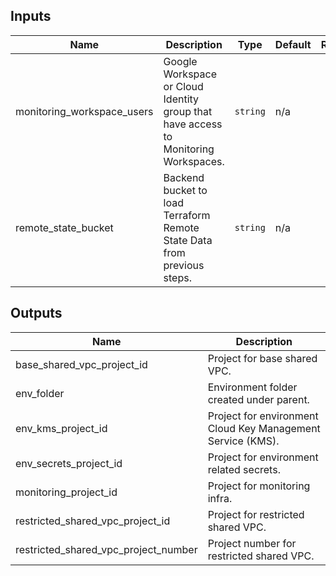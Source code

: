 <!-- BEGINNING OF PRE-COMMIT-TERRAFORM DOCS HOOK -->
## Inputs

| Name | Description | Type | Default | Required |
|------|-------------|------|---------|:--------:|
| monitoring\_workspace\_users | Google Workspace or Cloud Identity group that have access to Monitoring Workspaces. | `string` | n/a | yes |
| remote\_state\_bucket | Backend bucket to load Terraform Remote State Data from previous steps. | `string` | n/a | yes |

## Outputs

| Name | Description |
|------|-------------|
| base\_shared\_vpc\_project\_id | Project for base shared VPC. |
| env\_folder | Environment folder created under parent. |
| env\_kms\_project\_id | Project for environment Cloud Key Management Service (KMS). |
| env\_secrets\_project\_id | Project for environment related secrets. |
| monitoring\_project\_id | Project for monitoring infra. |
| restricted\_shared\_vpc\_project\_id | Project for restricted shared VPC. |
| restricted\_shared\_vpc\_project\_number | Project number for restricted shared VPC. |

<!-- END OF PRE-COMMIT-TERRAFORM DOCS HOOK -->
